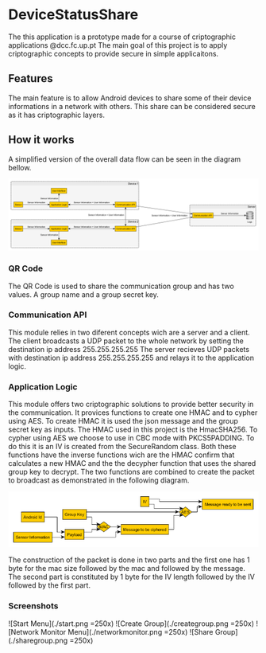 # DeviceStatusShare

The this application is a prototype made for a course of criptographic applications @dcc.fc.up.pt
The main goal of this project is to apply criptographic concepts to provide secure in simple applicaitons.


## Features

The main feature is to allow Android devices to share some of their device informations in a network with others.
This share can be considered secure as it has criptographic layers.

## How it works

A simplified version of the overall data flow can be seen in the diagram bellow.

![Data Flow](./flow.png)

### QR Code
The QR Code is used to share the communication group and has two values. A group name and a group secret key.

### Communication API
This module relies in two diferent concepts wich are a server and a client.
The client broadcasts a UDP packet to the whole network by setting the destination ip address 255.255.255.255
The server recieves UDP packets with destination ip address 255.255.255.255 and relays it to the application logic.

### Application Logic
This module offers two criptographic solutions to provide better security in the communication.
It provices functions to create one HMAC and to cypher using AES.
To create HMAC it is used the json message and the group secret key as inputs. The HMAC used in this project is the HmacSHA256.
To cypher using AES we choose to use in CBC mode with PKCS5PADDING. To do this it is an IV is created from the SecureRandom class.
Both these functions have the inverse functions wich are the HMAC confirm that calculates a new HMAC and the the decypher function that uses the shared group key to decrypt.
The two functions are combined to create the packet to broadcast as demonstrated in the following diagram.

![ApplicationLogicCripto](./ApplicationLogicCripto.png)

The construction of the packet is done in two parts and the first one has 1 byte for the mac size followed by the mac and followed by the message. The second part is constituted by 1 byte for the IV length followed by the IV followed by the first part.

### Screenshots
![Start Menu](./start.png =250x)
![Create Group](./creategroup.png =250x)
![Network Monitor Menu](./networkmonitor.png =250x)
![Share Group](./sharegroup.png =250x)